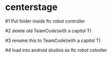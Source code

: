 # centerstage

#1 Put folder inside ftc robot controller

#2 delete old TeamCode(with a capitol T)

#3 rename this to TeamCode(with a capitol T)

#4 load into android studios as ftc robot cotroller
